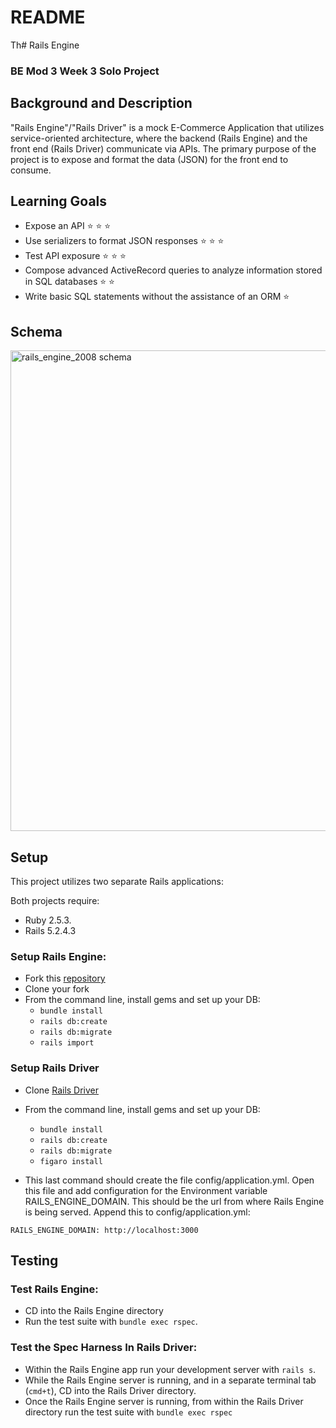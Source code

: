 # README

Th# Rails Engine
### BE Mod 3 Week 3 Solo Project

## Background and Description

"Rails Engine"/"Rails Driver" is a mock E-Commerce Application that utilizes service-oriented architecture, where the backend (Rails Engine) and the front end (Rails Driver) communicate via APIs. The primary purpose of the project is to expose and format the data (JSON) for the front end to consume.

## Learning Goals

- Expose an API ⭐ ⭐ ⭐
- Use serializers to format JSON responses ⭐ ⭐ ⭐
- Test API exposure ⭐ ⭐ ⭐
- Compose advanced ActiveRecord queries to analyze information stored in SQL databases ⭐ ⭐
- Write basic SQL statements without the assistance of an ORM ⭐

## Schema
<img width="769" alt="rails_engine_2008 schema" src="https://user-images.githubusercontent.com/63476564/102561451-c6419b00-40a2-11eb-94de-7ffd667401dd.png">

## Setup

This project utilizes two separate Rails applications:

Both projects require:
- Ruby 2.5.3.
- Rails 5.2.4.3

### Setup Rails Engine:

* Fork this [repository](https://github.com/Callbritton/rails_engine_2008)
* Clone your fork
* From the command line, install gems and set up your DB:
    * `bundle install`
    * `rails db:create`
    * `rails db:migrate`
    * `rails import`

### Setup Rails Driver

* Clone [Rails Driver](https://github.com/turingschool-examples/rails_driver)
* From the command line, install gems and set up your DB:
    * `bundle install`
    * `rails db:create`
    * `rails db:migrate`
    * `figaro install`
    
* This last command should create the file config/application.yml. Open this file and add configuration for the Environment variable RAILS_ENGINE_DOMAIN. This should be the url from where Rails Engine is being served. Append this to config/application.yml:

`RAILS_ENGINE_DOMAIN: http://localhost:3000`

## Testing

### Test Rails Engine:
* CD into the Rails Engine directory
* Run the test suite with `bundle exec rspec`.

### Test the Spec Harness In Rails Driver:
* Within the Rails Engine app run your development server with `rails s`.
* While the Rails Engine server is running, and in a separate terminal tab (`cmd+t`), CD into the Rails Driver directory.
* Once the Rails Engine server is running, from within the Rails Driver directory run the test suite with `bundle exec rspec`
